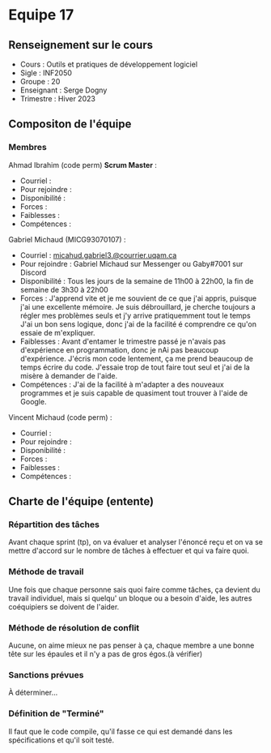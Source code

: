 # Equipe 17

## Renseignement sur le cours

- Cours      : Outils et pratiques de développement logiciel
- Sigle      : INF2050
- Groupe     : 20
- Enseignant : Serge Dogny
- Trimestre  : Hiver 2023




## Compositon de l'équipe

### Membres

Ahmad Ibrahim (code perm) **Scrum Master** :
- Courriel 	     :  
- Pour rejoindre : 
- Disponibilité  : 
- Forces 	     : 
- Faiblesses     : 
- Compétences    : 



Gabriel Michaud (MICG93070107) : 
- Courriel 	     : micahud.gabriel3.@courrier.uqam.ca 
- Pour rejoindre : Gabriel Michaud sur Messenger ou Gaby#7001 sur Discord
- Disponibilité  : Tous les jours de la semaine de 11h00 à 22h00, la fin de semaine de 3h30 à 22h00
- Forces 	     : J'apprend vite et je me souvient de ce que j'ai appris, puisque j'ai une excellente mémoire. 
	             Je suis débrouillard, je cherche toujours a régler mes problèmes seuls et j'y arrive pratiquemment tout le temps
	             J'ai un bon sens logique, donc j'ai de la facilité é comprendre ce qu'on essaie de m'expliquer.
- Faiblesses     : Avant d'entamer le trimestre passé je n'avais pas d'expérience en programmation, donc je nAi pas beaucoup d'expérience.
		       J'écris mon code lentement, ça me prend beaucoup de temps écrire du code.
		       J'essaie trop de tout faire tout seul et j'ai de la misère à demander de l'aide.
- Compétences    : J'ai de la facilité à m'adapter a des nouveaux programmes et je suis capable de quasiment tout trouver à l'aide de Google.



Vincent Michaud (code perm) :
- Courriel 	     :  
- Pour rejoindre : 
- Disponibilité  : 
- Forces 	     : 
- Faiblesses     : 
- Compétences    :




## Charte de l'équipe (entente) 

### Répartition des tâches

Avant chaque sprint (tp), on va évaluer et analyser l'énoncé reçu et on va se mettre d'accord sur le nombre de tâches à effectuer et qui va faire quoi.

### Méthode de travail

Une fois que chaque personne sais quoi faire comme tâches, ça devient du travail individuel, mais si quelqu' un bloque ou a besoin d'aide, les autres coéquipiers se doivent de l'aider.

### Méthode de résolution de conflit

Aucune, on aime mieux ne pas penser à ça, chaque membre a une bonne tête sur les épaules et il n'y a pas de gros égos.(à vérifier)

### Sanctions prévues

À déterminer...

### Définition de "Terminé" 

Il faut que le code compile, qu'il fasse ce qui est demandé dans les spécifications et qu'il soit testé.




